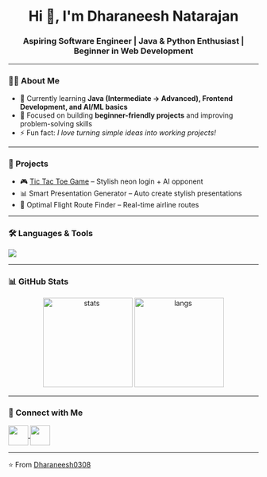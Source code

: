 <h1 align="center">Hi 👋, I'm Dharaneesh Natarajan</h1>
<h3 align="center">Aspiring Software Engineer | Java & Python Enthusiast | Beginner in Web Development</h3>

---

### 👨‍💻 About Me  
- 🌱 Currently learning **Java (Intermediate → Advanced), Frontend Development, and AI/ML basics**  
- 🎯 Focused on building **beginner-friendly projects** and improving problem-solving skills  
- ⚡ Fun fact: *I love turning simple ideas into working projects!*  

---

### 🚀 Projects  
- 🎮 [Tic Tac Toe Game](https://dharaneesh0308.github.io/tic-tac-toe/login.html) – Stylish neon login + AI opponent  
- 📊 Smart Presentation Generator – Auto create stylish presentations  
- 🛫 Optimal Flight Route Finder – Real-time airline routes  

---

### 🛠️ Languages & Tools  
<p align="left"> 
  <img src="https://skillicons.dev/icons?i=java,python,html,css,javascript,git,github,vscode" />
</p>

---

### 📊 GitHub Stats  
<p align="center">
  <img src="https://github-readme-stats.vercel.app/api?username=Dharaneesh0308&show_icons=true&theme=radical" alt="stats" height="180"/>
  <img src="https://github-readme-stats.vercel.app/api/top-langs/?username=Dharaneesh0308&layout=compact&theme=radical" alt="langs" height="180"/>
</p>

---

### 🔗 Connect with Me  
<p align="left">
  <a href="https://github.com/Dharaneesh0308" target="blank">
    <img align="center" src="https://skillicons.dev/icons?i=github" height="40"/>
  </a>
  <a href="https://linkedin.com/in/YOUR-LINKEDIN" target="blank">
    <img align="center" src="https://skillicons.dev/icons?i=linkedin" height="40"/>
  </a>
</p>

---

⭐ From [Dharaneesh0308](https://github.com/Dharaneesh0308)  
